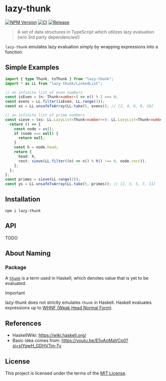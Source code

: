 # lazy-thunk

[![NPM Version](https://img.shields.io/npm/v/lazy-thunk)](https://www.npmjs.com/package/lazy-thunk)
[![CI](https://github.com/J3m3/lazy-thunk/actions/workflows/ci.yml/badge.svg)](https://github.com/J3m3/lazy-thunk/actions/workflows/ci.yml)
[![Release](https://github.com/J3m3/lazy-thunk/actions/workflows/release.yml/badge.svg)](https://github.com/J3m3/lazy-thunk/actions/workflows/release.yml)

> A set of data structures in TypeScript which utilizes lazy evaluation (w/o 3rd party dependencies!)

`lazy-thunk` emulates lazy evaluation simply by wrapping expressions into a function.

## Simple Examples

```ts
import { type Thunk, toThunk } from "lazy-thunk";
import * as LL from "lazy-thunk/LinkedList";

// an infinite list of even numbers
const isEven = (n: Thunk<number>) => n() % 2 === 0;
const evens = LL.filter(isEven, LL.range(1));
const xs = LL.unsafeToArray(LL.take(5, evens)); // [2, 4, 6, 8, 10]

// an infinite list of prime numbers
const sieve = (xs: LL.LazyList<Thunk<number>>): LL.LazyList<Thunk<number>> => {
  return () => {
    const node = xs();
    if (node === null) {
      return null;
    }
    const h = node.head;
    return {
      head: h,
      rest: sieve(LL.filter((n) => n() % h() !== 0, node.rest)),
    };
  };
};
const primes = sieve(LL.range(2));
const ys = LL.unsafeToArray(LL.take(5, primes)); // [2, 3, 5, 7, 11]
```

## Installation

```console
npm i lazy-thunk
```

## API

TODO

## About Naming

### Package

A [`thunk`](https://wiki.haskell.org/Thunk) is a term used in Haskell, which denotes value that is yet to be evaluated.

> [!IMPORTANT]
> lazy-thunk does not strictly emulates `thunk` in Haskell. Haskell evaluates expressions up to [WHNF (Weak Head Normal Form)](https://wiki.haskell.org/Weak_head_normal_form).

## References

- HaskellWiki: https://wiki.haskell.org/
- Basic idea comes from: https://youtu.be/E5yAoMaVCp0?si=slYqwH_GDHVTm-Ty

## License

This project is licensed under the terms of the [MIT License](LICENSE).

